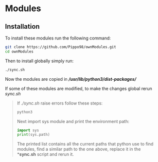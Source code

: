 # Modules

## Installation

To install these modules run the following command:

~~~bash
git clone https://github.com/Pippo98/ownModules.git
cd ownModules
~~~

Then to install globally simply run:

~~~bash
./sync.sh
~~~

Now the modules are copied in ***/usr/lib/python3/dist-packages/***

If some of these modules are modified, to make the changes global rerun *sync.sh*


>If *./sync.sh* raise errors follow these steps:
>~~~bash
>python3
>~~~
>Next import sys module and print the environment path:
>~~~python
>import sys
>print(sys.path)
>~~~
>The printed list contains all the current paths that python use to find modules, find a similar path to the one above, replace it in the ***sync.sh** script and rerun it.
